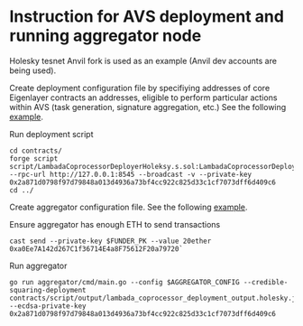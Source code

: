 # Instruction for AVS deployment and running aggregator node

Holesky tesnet Anvil fork is used as an example (Anvil dev accounts are being used).

Create deployment configuration file by specifiying addresses of core Eigenlayer contracts an addresses, eligible to perform particular actions within AVS (task generation, signature aggregation, etc.) See the following [example](../contracts/script/input/deployment_parameters_holesky.json).

Run deployment script
```
cd contracts/
forge script script/LambadaCoprocessorDeployerHoleksy.s.sol:LambadaCoprocessorDeployerHolesky --rpc-url http://127.0.0.1:8545 --broadcast -v --private-key 0x2a871d0798f97d79848a013d4936a73bf4cc922c825d33c1cf7073dff6d409c6
cd ../
```

Create aggregator configuration file. See the following [example](../tests/nodes/aggregator/aggregator.yaml).

Ensure aggregator has enough ETH to send transactions
```
cast send --private-key $FUNDER_PK --value 20ether 0xa0Ee7A142d267C1f36714E4a8F75612F20a79720`
```

Run aggregator
 ```
 go run aggregator/cmd/main.go --config $AGGREGATOR_CONFIG --credible-squaring-deployment contracts/script/output/lambada_coprocessor_deployment_output.holesky.json --ecdsa-private-key 0x2a871d0798f97d79848a013d4936a73bf4cc922c825d33c1cf7073dff6d409c6
 ```